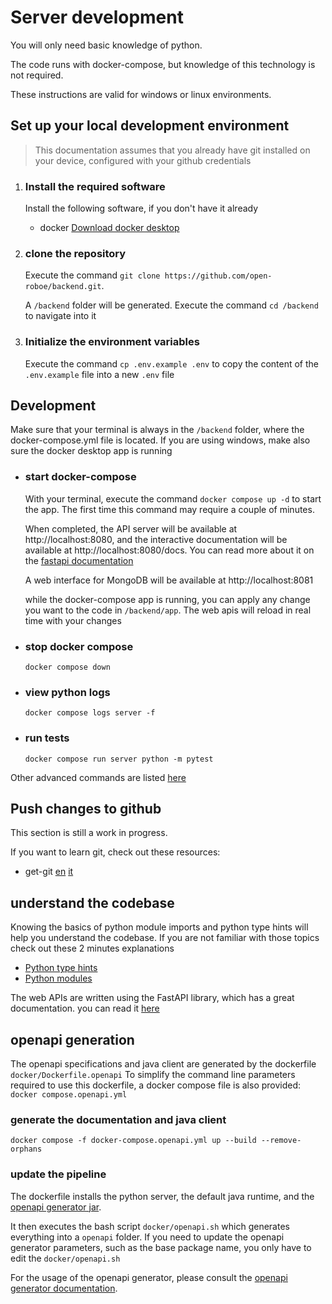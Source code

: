 # Server development

You will only need basic knowledge of python.

The code runs with docker-compose, but knowledge of this technology is not required.

These instructions are valid for windows or linux environments.

## Set up your local development environment

> This documentation assumes that you already have git installed on your device,
> configured with your github credentials

1) ### Install the required software

   Install the following software, if you don't have it already

   - docker [Download docker desktop](https://docs.docker.com/get-docker/)

2) ### clone the repository

   Execute the command `git clone https://github.com/open-roboe/backend.git`.

   A `/backend` folder will be generated. 
   Execute the command `cd /backend` to navigate into it
   

3) ### Initialize the environment variables

   Execute the command `cp .env.example .env` to copy the content of the `.env.example` file into a new `.env` file


## Development

Make sure that your terminal is always in the `/backend` folder, where the
docker-compose.yml file is located.
If you are using windows, make also sure the docker desktop app is running

- ### start docker-compose

  With your terminal, execute the command `docker compose up -d` to start the app.
  The first time this command may require a couple of minutes.

  When completed, the API server will be available at http://localhost:8080, and
  the interactive documentation will be available at http://localhost:8080/docs.
  You can read more about it on the [fastapi documentation](https://fastapi.tiangolo.com/features/#automatic-docs)

  A web interface for MongoDB will be available at http://localhost:8081

  while the docker-compose app is running, you can apply any change you want to
  the code in `/backend/app`. The web apis will reload in real time with your changes

- ### stop docker compose

  `docker compose down`

-  ### view python logs

   `docker compose logs server -f`

- ### run tests

  `docker compose run server python -m pytest`

Other advanced commands are listed [here](./advanced-docker.md)

## Push changes to github

This section is still a work in progress.

If you want to learn git, check out these resources:

- get-git [en](https://get-git.readthedocs.io/en/latest/) [it](https://get-git.readthedocs.io/it/latest/)

## understand the codebase

Knowing the basics of python module imports and python type hints will help you
understand the codebase. If you are not familiar with those topics
check out these 2 minutes explanations

- [Python type hints](https://fastapi.tiangolo.com/python-types/)
- [Python modules](./python-modules.md)

The web APIs are written using the FastAPI library, which has a great documentation.
you can read it [here](https://fastapi.tiangolo.com/)


## openapi generation

  The openapi specifications and java client are generated by the dockerfile `docker/Dockerfile.openapi`
  To simplify the command line parameters required to use this dockerfile, a docker compose file
  is also provided: `docker compose.openapi.yml`

  ### generate the documentation and java client

    docker compose -f docker-compose.openapi.yml up --build --remove-orphans

  ### update the pipeline

  The dockerfile installs the python server, the default java runtime,
  and the [openapi generator jar](https://openapi-generator.tech/docs/installation#jar).

  It then executes the bash script `docker/openapi.sh` which generates everything into a `openapi` folder.
  If you need to update the openapi generator parameters, such as the base package name, you only have
  to edit the `docker/openapi.sh`

  For the usage of the openapi generator, please consult the [openapi generator documentation](https://openapi-generator.tech/docs/generators/java).
